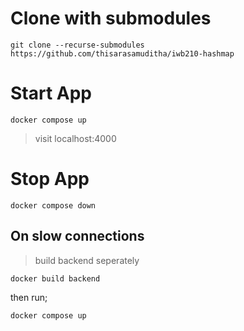 # Clone with submodules

```
git clone --recurse-submodules https://github.com/thisarasamuditha/iwb210-hashmap
```

# Start App

```
docker compose up
```

> visit localhost:4000

# Stop App

```
docker compose down
```

## On slow connections

> build backend seperately

```
docker build backend
```

then run;

```
docker compose up
```
